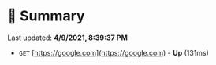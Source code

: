 # 📖 Summary
Last updated: **4/9/2021, 8:39:37 PM**

- `GET` [https://google.com](https://google.com) - **Up** (131ms)
